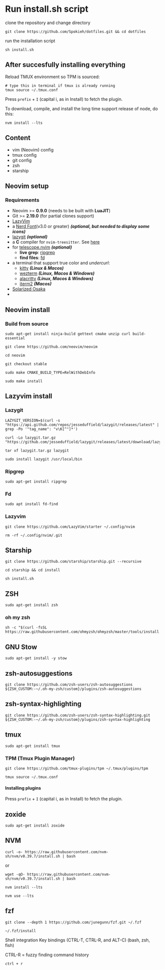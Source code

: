 # Run install.sh script
clone the repository and change directory
```
git clone https://github.com/Spokieh/dotfiles.git && cd dotfiles
```
run the installation script
```
sh install.sh
```

## After succesfully installing everything

Reload TMUX environment so TPM is sourced:
```
# type this in terminal if tmux is already running
tmux source ~/.tmux.conf
```
Press ```prefix``` + ```I``` (capital i, as in Install) to fetch the plugin.

To download, compile, and install the long time support release of node, do this:
```
nvm install --lts
```

## Content

- vim (Neovim) config
- tmux config
- git config
- zsh
- starship

## Neovim setup

### Requirements

- Neovim >= **0.9.0** (needs to be built with **LuaJIT**)
- Git >= **2.19.0** (for partial clones support)
- [LazyVim](https://www.lazyvim.org/)
- a [Nerd Font](https://www.nerdfonts.com/)(v3.0 or greater) **_(optional, but needed to display some icons)_**
- [lazygit](https://github.com/jesseduffield/lazygit) **_(optional)_**
- a **C** compiler for `nvim-treesitter`. See [here](https://github.com/nvim-treesitter/nvim-treesitter#requirements)
- for [telescope.nvim](https://github.com/nvim-telescope/telescope.nvim) **_(optional)_**
  - **live grep**: [ripgrep](https://github.com/BurntSushi/ripgrep)
  - **find files**: [fd](https://github.com/sharkdp/fd)
- a terminal that support true color and _undercurl_:
  - [kitty](https://github.com/kovidgoyal/kitty) **_(Linux & Macos)_**
  - [wezterm](https://github.com/wez/wezterm) **_(Linux, Macos & Windows)_**
  - [alacritty](https://github.com/alacritty/alacritty) **_(Linux, Macos & Windows)_**
  - [iterm2](https://iterm2.com/) **_(Macos)_**
- [Solarized Osaka](https://github.com/craftzdog/solarized-osaka.nvim)
-

## Neovim install

### Build from source

```
sudo apt-get install ninja-build gettext cmake unzip curl build-essential
```

```
git clone https://github.com/neovim/neovim
```

```
cd neovim
```

```
git checkout stable
```

```
sudo make CMAKE_BUILD_TYPE=RelWithDebInfo
```

```
sudo make install
```

## Lazyvim install

### Lazygit

```
LAZYGIT_VERSION=$(curl -s "https://api.github.com/repos/jesseduffield/lazygit/releases/latest" | grep -Po '"tag_name": "v\K[^"]*')
```

```
curl -Lo lazygit.tar.gz "https://github.com/jesseduffield/lazygit/releases/latest/download/lazygit_${LAZYGIT_VERSION}_Linux_x86_64.tar.gz"
```

```
tar xf lazygit.tar.gz lazygit
```

```
sudo install lazygit /usr/local/bin
```

### Ripgrep

```
sudo apt-get install ripgrep
```

### Fd

```
sudo apt install fd-find
```

### Lazyvim

```
git clone https://github.com/LazyVim/starter ~/.config/nvim
```

```
rm -rf ~/.config/nvim/.git
```

## Starship

```
git clone https://github.com/starship/starship.git --recursive
```

```
cd starship && cd install
```

```
sh install.sh
```

## ZSH

```
sudo apt-get install zsh
```

### oh my zsh

```
sh -c "$(curl -fsSL https://raw.githubusercontent.com/ohmyzsh/ohmyzsh/master/tools/install.sh)"
```

## GNU Stow

```
sudo apt-get install -y stow
```

## zsh-autosuggestions

```
git clone https://github.com/zsh-users/zsh-autosuggestions ${ZSH_CUSTOM:-~/.oh-my-zsh/custom}/plugins/zsh-autosuggestions
```

## zsh-syntax-highlighting

```
git clone https://github.com/zsh-users/zsh-syntax-highlighting.git ${ZSH_CUSTOM:-~/.oh-my-zsh/custom}/plugins/zsh-syntax-highlighting
```

## tmux

```
sudo apt-get install tmux
```

### TPM (Tmux Plugin Manager)

```
git clone https://github.com/tmux-plugins/tpm ~/.tmux/plugins/tpm
```

```
tmux source ~/.tmux.conf
```

#### Installing plugins

Press ```prefix``` + ```I``` (capital i, as in Install) to fetch the plugin.

## zoxide

```
sudo apt-get install zoxide
```

## NVM

```
curl -o- https://raw.githubusercontent.com/nvm-sh/nvm/v0.39.7/install.sh | bash
```

or

```
wget -qO- https://raw.githubusercontent.com/nvm-sh/nvm/v0.39.7/install.sh | bash
```

```
nvm install --lts
```

```
nvm use --lts
```

## fzf

```
git clone --depth 1 https://github.com/junegunn/fzf.git ~/.fzf
```

```
~/.fzf/install
```

Shell integration
Key bindings (CTRL-T, CTRL-R, and ALT-C) (bash, zsh, fish)

CTRL-R = fuzzy finding command history

```
ctrl + r
```
